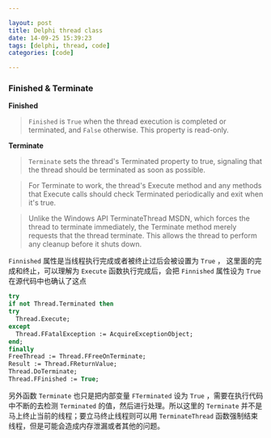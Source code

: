 ```yaml
---

layout: post
title: Delphi thread class
date: 14-09-25 15:39:23
tags: [delphi, thread, code]
categories: [code]

---
```


### Finished & Terminate

**Finished** 

> `Finished` is `True` when the thread execution is completed or terminated, and `False` otherwise. This property is read-only.

**Terminate** 

> `Terminate` sets the thread's Terminated property to true, signaling that the thread should be terminated as soon as possible.

> For Terminate to work, the thread's Execute method and any methods that Execute calls should check Terminated periodically and exit when it's true.

> Unlike the Windows API TerminateThread MSDN, which forces the thread to terminate immediately, the Terminate method merely requests that the thread terminate. This allows the thread to perform any cleanup before it shuts down.

`Finnished` 属性是当线程执行完成或者被终止过后会被设置为 `True` ， 这里面的完成和终止，可以理解为 `Execute` 函数执行完成后，会把 `Finnished` 属性设为 `True` 在源代码中也确认了这点


```pascal
try
if not Thread.Terminated then
try
  Thread.Execute;
except
  Thread.FFatalException := AcquireExceptionObject;
end;
finally
FreeThread := Thread.FFreeOnTerminate;
Result := Thread.FReturnValue;
Thread.DoTerminate;
Thread.FFinished := True;
```

另外函数 `Terminate` 也只是把内部变量 `FTerminated` 设为 `True` ，需要在执行代码中不断的去检测 `Terminated` 的值，然后进行处理。所以这里的 `Terminate` 并不是马上终止当前的线程；要立马终止线程则可以用 `TerminateThread` 函数强制结束线程，但是可能会造成内存泄漏或者其他的问题。